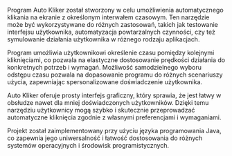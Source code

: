 Program Auto Kliker został stworzony w celu umożliwienia automatycznego klikania na ekranie z określonym interwałem czasowym. Ten narzędzie może być wykorzystywane do różnych zastosowań, takich jak testowanie interfejsu użytkownika, automatyzacja powtarzalnych czynności, czy też symulowanie działania użytkownika w różnego rodzaju aplikacjach.

Program umożliwia użytkownikowi określenie czasu pomiędzy kolejnymi kliknięciami, co pozwala na elastyczne dostosowanie prędkości działania do konkretnych potrzeb i wymagań. Możliwość samodzielnego wyboru odstępu czasu pozwala na dopasowanie programu do różnych scenariuszy użycia, zapewniając spersonalizowane doświadczenie użytkownika.

Auto Kliker oferuje prosty interfejs graficzny, który sprawia, że jest łatwy w obsłudze nawet dla mniej doświadczonych użytkowników. Dzięki temu narzędziu użytkownicy mogą szybko i skutecznie przeprowadzać automatyczne kliknięcia zgodnie z własnymi preferencjami i wymaganiami.

Projekt został zaimplementowany przy użyciu języka programowania Java, co zapewnia jego uniwersalność i łatwość dostosowania do różnych systemów operacyjnych i środowisk programistycznych.